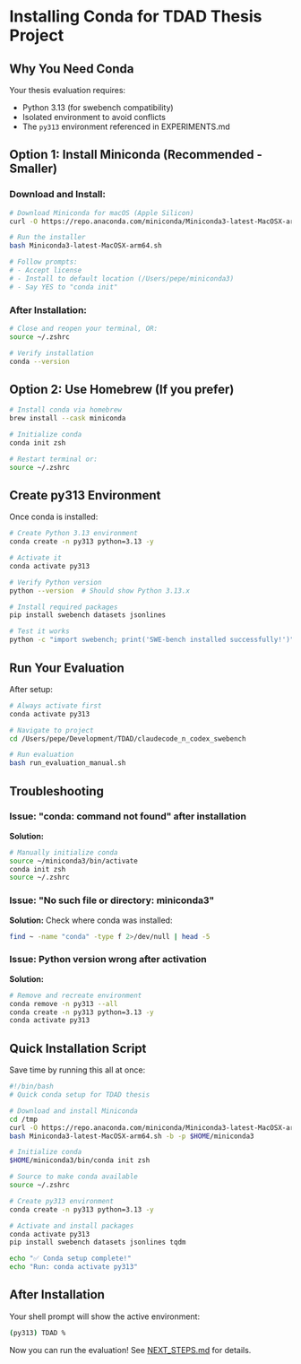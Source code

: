 # Installing Conda for TDAD Thesis Project

## Why You Need Conda

Your thesis evaluation requires:
- Python 3.13 (for swebench compatibility)
- Isolated environment to avoid conflicts
- The `py313` environment referenced in EXPERIMENTS.md

## Option 1: Install Miniconda (Recommended - Smaller)

### Download and Install:

```bash
# Download Miniconda for macOS (Apple Silicon)
curl -O https://repo.anaconda.com/miniconda/Miniconda3-latest-MacOSX-arm64.sh

# Run the installer
bash Miniconda3-latest-MacOSX-arm64.sh

# Follow prompts:
# - Accept license
# - Install to default location (/Users/pepe/miniconda3)
# - Say YES to "conda init"
```

### After Installation:

```bash
# Close and reopen your terminal, OR:
source ~/.zshrc

# Verify installation
conda --version
```

## Option 2: Use Homebrew (If you prefer)

```bash
# Install conda via homebrew
brew install --cask miniconda

# Initialize conda
conda init zsh

# Restart terminal or:
source ~/.zshrc
```

## Create py313 Environment

Once conda is installed:

```bash
# Create Python 3.13 environment
conda create -n py313 python=3.13 -y

# Activate it
conda activate py313

# Verify Python version
python --version  # Should show Python 3.13.x

# Install required packages
pip install swebench datasets jsonlines

# Test it works
python -c "import swebench; print('SWE-bench installed successfully!')"
```

## Run Your Evaluation

After setup:

```bash
# Always activate first
conda activate py313

# Navigate to project
cd /Users/pepe/Development/TDAD/claudecode_n_codex_swebench

# Run evaluation
bash run_evaluation_manual.sh
```

## Troubleshooting

### Issue: "conda: command not found" after installation
**Solution:**
```bash
# Manually initialize conda
source ~/miniconda3/bin/activate
conda init zsh
source ~/.zshrc
```

### Issue: "No such file or directory: miniconda3"
**Solution:** Check where conda was installed:
```bash
find ~ -name "conda" -type f 2>/dev/null | head -5
```

### Issue: Python version wrong after activation
**Solution:**
```bash
# Remove and recreate environment
conda remove -n py313 --all
conda create -n py313 python=3.13 -y
conda activate py313
```

## Quick Installation Script

Save time by running this all at once:

```bash
#!/bin/bash
# Quick conda setup for TDAD thesis

# Download and install Miniconda
cd /tmp
curl -O https://repo.anaconda.com/miniconda/Miniconda3-latest-MacOSX-arm64.sh
bash Miniconda3-latest-MacOSX-arm64.sh -b -p $HOME/miniconda3

# Initialize conda
$HOME/miniconda3/bin/conda init zsh

# Source to make conda available
source ~/.zshrc

# Create py313 environment
conda create -n py313 python=3.13 -y

# Activate and install packages
conda activate py313
pip install swebench datasets jsonlines tqdm

echo "✅ Conda setup complete!"
echo "Run: conda activate py313"
```

## After Installation

Your shell prompt will show the active environment:
```bash
(py313) TDAD %
```

Now you can run the evaluation! See [NEXT_STEPS.md](NEXT_STEPS.md) for details.
